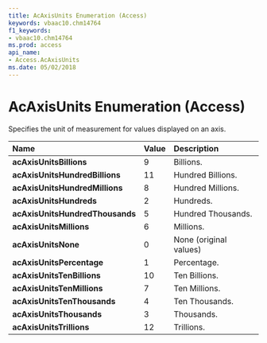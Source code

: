```yaml
---
title: AcAxisUnits Enumeration (Access)
keywords: vbaac10.chm14764
f1_keywords:
- vbaac10.chm14764
ms.prod: access
api_name:
- Access.AcAxisUnits
ms.date: 05/02/2018
---
```



# AcAxisUnits Enumeration (Access)

Specifies the unit of measurement for values displayed on an axis.


|**Name**|**Value**|**Description**|
|:-----|:-----|:-----|
|**acAxisUnitsBillions**|9|Billions.|
|**acAxisUnitsHundredBillions**|11|Hundred Billions.|
|**acAxisUnitsHundredMillions**|8|Hundred Millions.|
|**acAxisUnitsHundreds**|2|Hundreds.|
|**acAxisUnitsHundredThousands**|5|Hundred Thousands.|
|**acAxisUnitsMillions**|6|Millions.|
|**acAxisUnitsNone**|0|None (original values)|
|**acAxisUnitsPercentage**|1|Percentage.|
|**acAxisUnitsTenBillions**|10|Ten Billions.|
|**acAxisUnitsTenMillions**|7|Ten Millions.|
|**acAxisUnitsTenThousands**|4|Ten Thousands.|
|**acAxisUnitsThousands**|3|Thousands.|
|**acAxisUnitsTrillions**|12|Trillions.|